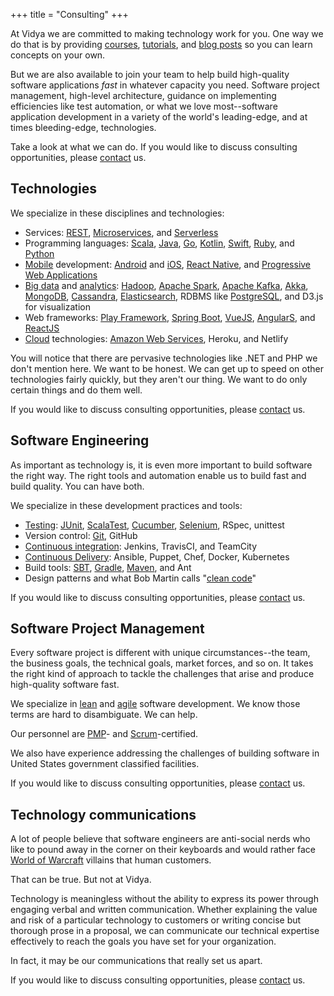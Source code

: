 +++
title = "Consulting"
+++

At Vidya we are committed to making technology work for you. One way we do that is by providing [courses](/course),
[tutorials](/tutorial), and [blog posts](/blog) so you can learn concepts on your own.

But we are also available to join your team to help build high-quality software applications *fast* in whatever capacity you need.
Software project management, high-level architecture, guidance on implementing efficiencies like test automation,
or what we love most--software application development in a variety of the world's leading-edge, and at times
bleeding-edge, technologies.

Take a look at what we can do. If you would like to discuss consulting opportunities, please [contact](/contact) us.

## Technologies

We specialize in these disciplines and technologies:

- Services: [REST](/categories/rest), [Microservices](/categories/microservices), and [Serverless](/categories/serverless)
- Programming languages: [Scala](/tags/scala), [Java](/tags/java), [Go](/tags/go), [Kotlin](/tags/kotlin), [Swift](/tags/swift), [Ruby](/tags/ruby), and [Python](/tags/python)
- [Mobile](/categories/mobile) development: [Android](/tags/android) and [iOS]((/tags/iOS)), [React Native](/tags/react-native), and [Progressive Web Applications](/tags/pwa)
- [Big data](/categories/big-data) and [analytics](/categories/analytics): [Hadoop](/tags/hadoop), [Apache Spark](/tags/apache-spark), 
[Apache Kafka](/tags/apache-kafka), [Akka](/tags/akka), [MongoDB](/tags/mongodb), [Cassandra](/tags/cassandra), [Elasticsearch](/tags/elasticsearch), RDBMS like
[PostgreSQL](/tags/postgresql), and D3.js for visualization
- Web frameworks: [Play Framework](/tags/play-framework), [Spring Boot](/tags/spring-boot), [VueJS](/tags/vuejs), [AngularS](/tags/vuejs), and [ReactJS](/tags/reactjs)  
- [Cloud](/categories/cloud) technologies: [Amazon Web Services](/tags/aws), Heroku, and Netlify

You will notice that there are pervasive technologies like .NET and PHP we don't mention here. We want to
be honest. We can get up to speed on other technologies fairly quickly, but they aren't our thing.
We want to do only certain things and do them well.

If you would like to discuss consulting opportunities, please [contact](/contact) us.

## Software Engineering

As important as technology is, it is even more important to build software the right way. The right tools
and automation enable us to build fast and build quality. You can have both.

We specialize in these development practices and tools:

- [Testing](/categories/testing): [JUnit](/tags/junit), [ScalaTest](/tags/scalatest), [Cucumber](/tags/cucumber), [Selenium](/tags/selenium), RSpec, unittest
- Version control: [Git](/tags/git), GitHub
- [Continuous integration](/categories/continuous-integration): Jenkins, TravisCI, and TeamCity
- [Continuous Delivery](/categories/continuous-delivery): Ansible, Puppet, Chef, Docker, Kubernetes 
- Build tools: [SBT](/tags/sbt), [Gradle](/tags/gradle), [Maven](/tags/maven), and Ant
- Design patterns and what Bob Martin calls "[clean code](http://www.cleancoders.com/)"

If you would like to discuss consulting opportunities, please [contact](/contact) us.

## Software Project Management

Every software project is different with unique circumstances--the team, the business goals, the
technical goals, market forces, and so on. It takes the right kind of approach to tackle the challenges that arise
and produce high-quality software fast.

We specialize in [lean]((/categories/lean)) and [agile](/categories/agile) software development. We know those terms are hard to disambiguate. We can help. 

Our personnel are [PMP](/tags/pmp)- and [Scrum](/tags/scrum)-certified.

We also have experience addressing the challenges of building software in United States government classified facilities.

If you would like to discuss consulting opportunities, please [contact](/contact) us.

## Technology communications

A lot of people believe that software engineers are anti-social nerds who like to pound away in the corner on their
keyboards and would rather face [World of Warcraft](http://us.battle.net/wow/en/) villains that human customers.

That can be true. But not at Vidya.

Technology is meaningless without the ability to express its power through engaging verbal and
written communication. Whether explaining the value and risk of a particular technology to
customers or writing concise but thorough prose in a proposal, we can communicate our technical expertise effectively
to reach the goals you have set for your organization.

In fact, it may be our communications that really set us apart.

If you would like to discuss consulting opportunities, please [contact](/contact) us.


